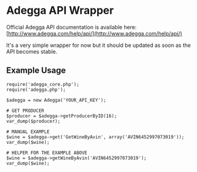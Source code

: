 # Adegga API Wrapper

Official Adegga API documentation is available here:
[http://www.adegga.com/help/api/](http://www.adegga.com/help/api/)

It's a very simple wrapper for now but it should be updated as soon as the API becomes stable.

## Example Usage


	require('adegga_core.php');
	require('adegga.php');

	$adegga = new Adegga('YOUR_API_KEY');

	# GET PRODUCER
	$producer = $adegga->getProducerByID(16);
	var_dump($producer);

	# MANUAL EXAMPLE
	$wine = $adegga->get('GetWineByAvin', array('AVIN6452997073019'));
	var_dump($wine);

	# HELPER FOR THE EXAMPLE ABOVE
	$wine = $adegga->getWineByAvin('AVIN6452997073019');
	var_dump($wine);